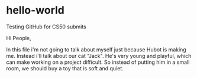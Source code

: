 # hello-world
Testing GitHub for CS50 submits

Hi People,

In this file i'm not going to talk about myself just because Hubot is making me. Instead i'll talk about our cat "Jack". He's very young and playful, which can make working on a project difficult. So instead of putting him in a small room, we should buy a toy that is soft and quiet. 
